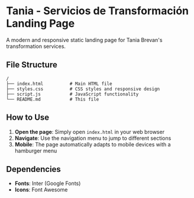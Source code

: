 # Tania - Servicios de Transformación Landing Page

A modern and responsive static landing page for Tania Brevan's transformation services.

## File Structure

```
/
├── index.html          # Main HTML file
├── styles.css          # CSS styles and responsive design
├── script.js           # JavaScript functionality
└── README.md           # This file
```

## How to Use

1. **Open the page**: Simply open `index.html` in your web browser
2. **Navigate**: Use the navigation menu to jump to different sections
3. **Mobile**: The page automatically adapts to mobile devices with a hamburger menu

## Dependencies

- **Fonts**: Inter (Google Fonts)
- **Icons**: Font Awesome

